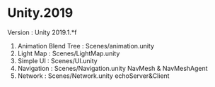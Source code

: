 # Unity.2019

Version : Unity 2019.1.*f
 
1. Animation Blend Tree : Scenes/animation.unity
2. Light Map : Scenes/LightMap.unity
3. Simple UI : Scenes/UI.unity
4. Navigation : Scenes/Navigation.unity
 NavMesh & NavMeshAgent
5. Network : Scenes/Network.unity
 echoServer&Client